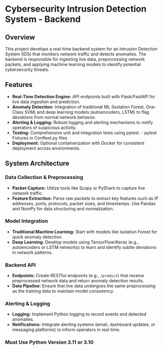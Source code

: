 # Cybersecurity Intrusion Detection System - Backend

## Overview
This project develops a real-time backend system for an Intrusion Detection System (IDS) that monitors network traffic and detects anomalies. The backend is responsible for ingesting live data, preprocessing network packets, and applying machine learning models to identify potential cybersecurity threats.

## Features
- **Real-Time Detection Engine:** API endpoints built with Flask/FastAPI for live data ingestion and prediction.
- **Anomaly Detection:** Integration of traditional ML (Isolation Forest, One-Class SVM) and deep learning models (autoencoders, LSTM) to flag deviations from normal network behavior.
- **Alerting & Logging:** Robust logging and alerting mechanisms to notify operators of suspicious activity.
- **Testing:** Comprehensive unit and integration tests using pytest. - pytest Fixtures in Conftest.py files
- **Deployment:** Optional containerization with Docker for consistent deployment across environments.

## System Architecture

### Data Collection & Preprocessing
- **Packet Capture:** Utilize tools like Scapy or PyShark to capture live network traffic.
- **Feature Extraction:** Parse raw packets to extract key features such as IP addresses, ports, protocols, packet sizes, and timestamps. Use Pandas and NumPy for data structuring and normalization.

### Model Integration
- **Traditional Machine Learning:** Start with models like Isolation Forest for quick anomaly detection.
- **Deep Learning:** Develop models using TensorFlow/Keras (e.g., autoencoders or LSTM networks) to learn and identify subtle deviations in network patterns.

### Backend API
- **Endpoints:** Create RESTful endpoints (e.g., `/predict`) that receive preprocessed network data and return anomaly detection results.
- **Data Pipeline:** Ensure that live data undergoes the same preprocessing as the training data to maintain model consistency.

### Alerting & Logging
- **Logging:** Implement Python logging to record events and detected anomalies.
- **Notifications:** Integrate alerting systems (email, dashboard updates, or messaging platforms) to inform operators in real time.

### Must Use Python Version 3.11 or 3.10
